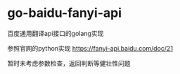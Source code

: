 # go-baidu-fanyi-api
百度通用翻译api接口的golang实现

参照官网的python实现 https://fanyi-api.baidu.com/doc/21

暂时未考虑参数检查，返回判断等健壮性问题

